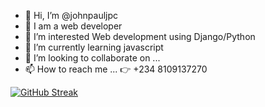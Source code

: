 - 👋 Hi, I’m @johnpauljpc
- 👋 I am a web developer
- 👀 I’m interested Web development using Django/Python
- 🌱 I’m currently learning javascript
- 💞️ I’m looking to collaborate on ...
- 📫 How to reach me ... 👉 +234 8109137270

[![GitHub Streak](https://streak-stats.demolab.com/?user=DenverCoder1)](https://git.io/streak-stats)
<!---
johnpauljpc/johnpauljpc is a ✨ special ✨ repository because its `README.md` (this file) appears on your GitHub profile.
You can click the Preview link to take a look at your changes.
--->
